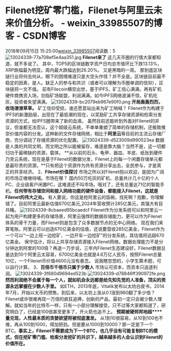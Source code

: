 # Filenet挖矿零门槛，Filenet与阿里云未来价值分析。 - weixin_33985507的博客 - CSDN博客
2018年09月15日 15:25:00[weixin_33985507](https://me.csdn.net/weixin_33985507)阅读数：5
![13024339-77a708ef5e4aa351.jpg](https://upload-images.jianshu.io/upload_images/13024339-77a708ef5e4aa351.jpg)
**Filenet来了**
这几天币圈的行情大家都知道，就不多说了。
其中，TOP5的区块链数字资产日均总市值环比下跌13.13%，XRP跌幅最为明显，周内最大跌幅达到26.20%。
又是黑暗的一周。
那到底区块链行业将何去何从，眼下的困境难道只是大空头作怪？并不全是。区块链目前最不稳定的因素，是人。缺乏人的参与和共识（或者可以理解为币圈单调的信仰），区块链将一文不值。
前有Filecoin横空出世，基于IPFS，矿工信心满满。再有矿机硬件商携资入场，剑指矿场联盟，利润满满。如今IPFS网络波澜不惊，矿机吃灰，投资者失望满满。
![13024339-bc2079eb967e90f0.png](https://upload-images.jianshu.io/upload_images/13024339-bc2079eb967e90f0.png)
**开局轰轰烈烈，收场潦潦草草。**
矿工信仰受损，谁还愿意站出来为矿工呐喊？
Filenet作为构建于IPFS的新激励层，出现在了最低潮的现在，以奖励矿工共享存储资源和检索分发资源的方式，给IPFS圈带来了新的血液。
虽然目前还能听到外面对Filenet的非议，但谁都无法否认，这个超级云系统，不单单重塑了简单的存储机制，还极致推崇价值内容的分发。这种新的文件存储网络，相比于**阿里云**等目前的主流云存储厂商，充分调动了存储资源的优化配置。
![13024339-d523009d990523ea](https://upload-images.jianshu.io/upload_images/13024339-d523009d990523ea)
数据是人类的共同文明，而文明之所以能被留存，难道是靠大脑？当然不是，这一切都归功于最稀缺的资源，载体。
**从以前的石头、龟甲、器皿、羊皮、纸张到硬件乃至云系统，现在是基于Filenet的数据分发，Filenet上的每一个闲置存储单元都是最珍贵的资源。**只有把这个资源作为共有资源分享出去，全民参与，才是真正的共享经济。
2、**Filenet价值探讨**
市场之所以对Filenet抱以欢迎，是因为广阔的市场正嗷嗷待哺。市场在哪？
国内50万吃灰的矿机、总量共计几十亿的个人PC、企业级客户闲置PC，这难道还不叫市场。哦对了，还有总量达71亿的智能手机。**任何带有存储空间和接入网络功能的硬件设备，都能接入Filenet，这就是Filenet的伟大之处。**
有人要说，你这是抢阿里云的饭碗，找死啊？抱歉，你理解错了。目前阿里云最新估值670亿美元,2024年营收预计285亿美元，其强大有目共睹。
![13024339-8cbaeed95bcaedcf](https://upload-images.jianshu.io/upload_images/13024339-8cbaeed95bcaedcf)
Filenet作为分发系统可以和阿里云一起为用户构建更多的存储场景，阿里云强悍的数据存储能力，更可以作为Filenet体系的骨干力量，而Filenet则是包含了众多数据节点的无中心网络。
现在我们来算笔账。阿里云可以创造670亿美金的估值，还说要营收285亿美金，Filenet作为一个可以“一边上班一边挖矿、一边开车一边挖矿”的分发系统，其估值将远超670亿美金。
保守估计，将以上共享存储资源接入Filenet网络，数据处理能力不是分分钟达到阿里的100倍？再退一万步说，三年内Filenet生态建设好，Filenet数据总量达到10个阿里云太容易，6700亿美金也就是4.6万亿人民币，按照Filenet总量10亿，一个Filenet币价值4600元没有悬念。
说我瞎忽悠的，小学生算术题，可以自行计算。
3、**百倍币千倍币只属于少数人**
市场认可资本，而资本只追逐利润。
![13024339-3f680d9694ed523b](https://upload-images.jianshu.io/upload_images/13024339-3f680d9694ed523b)
![13024339-d78846ff390972fe.png](https://upload-images.jianshu.io/upload_images/13024339-d78846ff390972fe.png)
**然而利润绝不会属于每一个人，就如机会永远都是给先知先觉的人准备，顶尖的资源永远掌握在少数人手里。**
如ETH，2013年底，Vitalik发布以太坊白皮书，2014年7月，开始以太币的预售。到后来，以太坊上涨从0.1涨到960翻了多少倍？
Filenet或许很难再现一万倍的疯狂追捧，创新的产品，最初一定只会被少数人理解。就如当年的比特币一样，只有一小部分理解接受。只不过等大家都知道了，研究明白了，已经是100倍甚至更多了，开火箭也追不上。
**预期被硬邦邦地超****量兑现，人性最本质的贪婪欲望将被彻底激发。**
从1到10很容易，从10到100也不难，再从100到1000，得加把劲。但是要从1000到10000？那一定是下一个BTC。**事实上，Filenet不需要成为下一个BTC，也几乎没有可能复制BTC的模式，但在挖矿零门槛、检索分发挖矿的共识下，越来越多的人会认识到Filenet的价值所在。**
